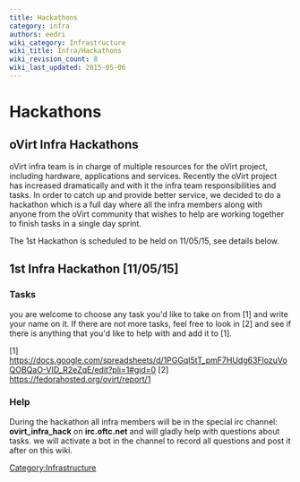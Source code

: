```yaml
---
title: Hackathons
category: infra
authors: eedri
wiki_category: Infrastructure
wiki_title: Infra/Hackathons
wiki_revision_count: 8
wiki_last_updated: 2015-05-06
---
```


# Hackathons

## oVirt Infra Hackathons

oVirt infra team is in charge of multiple resources for the oVirt project, including hardware, applications and services. Recently the oVirt project has increased dramatically and with it the infra team responsibilities and tasks. In order to catch up and provide better service, we decided to do a hackathon which is a full day where all the infra members along with anyone from the oVirt community that wishes to help are working together to finish tasks in a single day sprint.

The 1st Hackathon is scheduled to be held on 11/05/15, see details below.

## 1st Infra Hackathon [11/05/15]

### Tasks

you are welcome to choose any task you'd like to take on from [1] and write your name on it. If there are not more tasks, feel free to look in [2] and see if there is anything that you'd like to help with and add it to [1].

[1] <https://docs.google.com/spreadsheets/d/1PGGqI5tT_pmF7HUdg63FlozuVoQOBQaO-VID_R2eZqE/edit?pli=1#gid=0>
[2] <https://fedorahosted.org/ovirt/report/1>

### Help

During the hackathon all infra members will be in the special irc channel: **ovirt_infra_hack** on **irc.oftc.net** and will gladly help with questions about tasks.
we will activate a bot in the channel to record all questions and post it after on this wiki.

<Category:Infrastructure>
